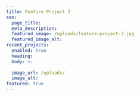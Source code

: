 ```yaml
---
title: Feature Project 3
seo:
  page_title:
  meta_description:
  featured_image: /uploads/feature-project-3.jpg
  featured_image_alt:
recent_projects:
  enabled: true
  heading: 
  body: >-
    
  image_url: /uploads/
  image_alt:
featured: true
---
```

